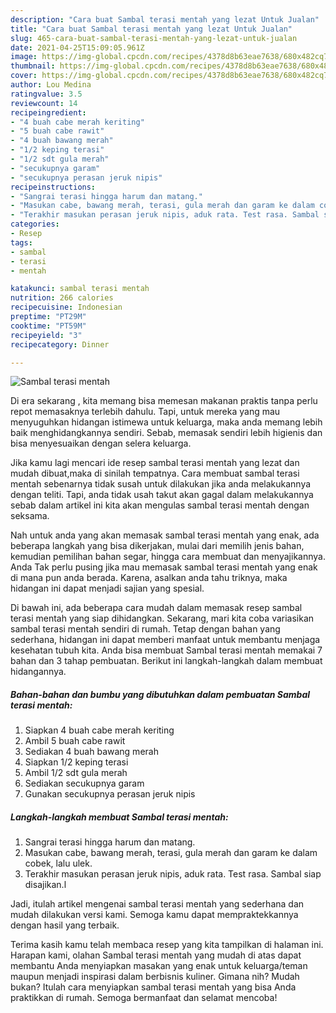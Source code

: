 ```yaml
---
description: "Cara buat Sambal terasi mentah yang lezat Untuk Jualan"
title: "Cara buat Sambal terasi mentah yang lezat Untuk Jualan"
slug: 465-cara-buat-sambal-terasi-mentah-yang-lezat-untuk-jualan
date: 2021-04-25T15:09:05.961Z
image: https://img-global.cpcdn.com/recipes/4378d8b63eae7638/680x482cq70/sambal-terasi-mentah-foto-resep-utama.jpg
thumbnail: https://img-global.cpcdn.com/recipes/4378d8b63eae7638/680x482cq70/sambal-terasi-mentah-foto-resep-utama.jpg
cover: https://img-global.cpcdn.com/recipes/4378d8b63eae7638/680x482cq70/sambal-terasi-mentah-foto-resep-utama.jpg
author: Lou Medina
ratingvalue: 3.5
reviewcount: 14
recipeingredient:
- "4 buah cabe merah keriting"
- "5 buah cabe rawit"
- "4 buah bawang merah"
- "1/2 keping terasi"
- "1/2 sdt gula merah"
- "secukupnya garam"
- "secukupnya perasan jeruk nipis"
recipeinstructions:
- "Sangrai terasi hingga harum dan matang."
- "Masukan cabe, bawang merah, terasi, gula merah dan garam ke dalam cobek, lalu ulek."
- "Terakhir masukan perasan jeruk nipis, aduk rata. Test rasa. Sambal siap disajikan.l"
categories:
- Resep
tags:
- sambal
- terasi
- mentah

katakunci: sambal terasi mentah 
nutrition: 266 calories
recipecuisine: Indonesian
preptime: "PT29M"
cooktime: "PT59M"
recipeyield: "3"
recipecategory: Dinner

---
```



![Sambal terasi mentah](https://img-global.cpcdn.com/recipes/4378d8b63eae7638/680x482cq70/sambal-terasi-mentah-foto-resep-utama.jpg)

Di era  sekarang , kita memang bisa memesan makanan praktis tanpa perlu repot memasaknya terlebih dahulu. Tapi, untuk mereka yang mau menyuguhkan hidangan istimewa untuk keluarga, maka anda memang lebih baik menghidangkannya sendiri. Sebab, memasak sendiri lebih higienis dan bisa menyesuaikan dengan selera keluarga.

Jika kamu lagi mencari ide resep sambal terasi mentah yang lezat dan mudah dibuat,maka di sinilah tempatnya. Cara membuat sambal terasi mentah  sebenarnya tidak susah untuk dilakukan jika anda melakukannya dengan teliti. Tapi, anda tidak usah takut akan gagal dalam melakukannya 
sebab dalam artikel ini kita akan mengulas sambal terasi mentah dengan seksama.  



Nah untuk anda yang akan memasak sambal terasi mentah yang enak, ada beberapa langkah yang bisa dikerjakan, mulai dari memilih jenis bahan, kemudian pemilihan bahan segar, hingga cara membuat dan menyajikannya. Anda Tak perlu pusing jika mau memasak sambal terasi mentah yang enak di mana pun anda berada. Karena, asalkan anda  tahu triknya, maka hidangan ini dapat menjadi sajian yang spesial.

Di bawah ini, ada beberapa cara mudah dalam memasak resep sambal terasi mentah yang siap dihidangkan. Sekarang, mari kita coba variasikan sambal terasi mentah sendiri di rumah. Tetap dengan bahan yang sederhana, hidangan ini dapat memberi manfaat untuk membantu menjaga kesehatan tubuh kita. Anda bisa membuat Sambal terasi mentah memakai 7 bahan dan 3 tahap pembuatan. Berikut ini langkah-langkah dalam membuat hidangannya.

<!--inarticleads1-->

##### Bahan-bahan dan bumbu yang dibutuhkan dalam pembuatan Sambal terasi mentah:

1. Siapkan 4 buah cabe merah keriting
1. Ambil 5 buah cabe rawit
1. Sediakan 4 buah bawang merah
1. Siapkan 1/2 keping terasi
1. Ambil 1/2 sdt gula merah
1. Sediakan secukupnya garam
1. Gunakan secukupnya perasan jeruk nipis




<!--inarticleads2-->

##### Langkah-langkah membuat Sambal terasi mentah:

1. Sangrai terasi hingga harum dan matang.
1. Masukan cabe, bawang merah, terasi, gula merah dan garam ke dalam cobek, lalu ulek.
1. Terakhir masukan perasan jeruk nipis, aduk rata. Test rasa. Sambal siap disajikan.l




Jadi, itulah artikel mengenai  sambal terasi mentah  yang sederhana dan mudah dilakukan versi kami. Semoga kamu dapat mempraktekkannya dengan hasil yang terbaik. 

Terima kasih kamu telah membaca resep yang kita tampilkan di halaman ini. Harapan kami, olahan  Sambal terasi mentah yang mudah di atas dapat membantu Anda menyiapkan masakan yang enak untuk keluarga/teman maupun menjadi inspirasi dalam berbisnis kuliner. Gimana nih? Mudah bukan? Itulah cara menyiapkan sambal terasi mentah yang bisa Anda praktikkan di rumah. Semoga bermanfaat dan selamat mencoba!

